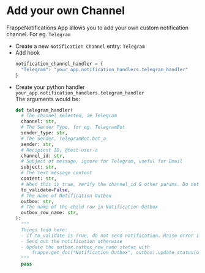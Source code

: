 # Add your own Channel

FrappeNotifications App allows you to add your own custom notification channel. For eg. `Telegram`

- Create a new `Notification Channel` entry: `Telegram`
- Add hook
  ```py
  notification_channel_handler = {
    "Telegram": "your_app.notification_handlers.telegram_handler"
  }
  ```
- Create your python handler `your_app.notification_handlers.telegram_handler`  
  The arguments would be:
  ```py
  def telegram_handler(
    # The channel selected, ie Telegram
    channel: str,
    # The Sender Type, for eg. TelegramBot
    sender_type: str,
    # The Sender, TelegramBot.bot_a
    sender: str,
    # Recipient ID, @test-user-a
    channel_id: str,
    # Subject of message, ignore for Telegram, useful for Email
    subject: str,
    # The text message content
    content: str,
    # When this is true, verify the channel_id & other params. Do not send the message
    to_validate=False,
    # The name of Notification Outbox
    outbox: str,
    # The name of the child row in Notification Outbox
    outbox_row_name: str,
  ):
    """
    Things todo here:
    - if to_validate is True, do not send notification. Raise error if you have any issues in validations
    - Send out the notification otherwise
    - Update the outbox.outbox_row_name status with
        frappe.get_doc("Notification Outbox", outbox).update_status(outbox_row_name=outbox_row_name, status=NotificationOutboxStatus.SUCCESS)
    """
    pass
  ```
